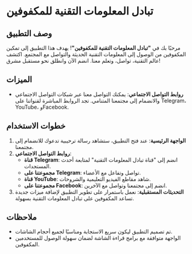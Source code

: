 # تبادل المعلومات التقنية للمكفوفين

## وصف التطبيق

مرحبًا بك في **"تبادل المعلومات التقنية للمكفوفين"**! يهدف هذا التطبيق إلى تمكين المكفوفين من الوصول إلى المعلومات التقنية الحديثة والتواصل مع المجتمع. اكتشف عالم التقنية، تواصل، وتعلم معنا. انضم الآن وانطلق نحو مستقبل مشرق!

## الميزات

- **روابط التواصل الاجتماعي**: يمكنك التواصل معنا عبر شبكات التواصل الاجتماعي والانضمام إلى مجتمعنا المتنامي. تجد الروابط المباشرة لقنواتنا على Telegram، YouTube، وFacebook.

## خطوات الاستخدام

1. **الواجهة الرئيسية**: عند فتح التطبيق، ستشاهد رسالة ترحيبية تدعوك للانضمام إلى مجتمعنا.
2. **روابط التواصل الاجتماعي**:
   - **قناة Telegram**: انضم إلى "قناة تبادل المعلومات التقنية" لمتابعة أحدث المستجدات.
   - **مجموعتنا على Telegram**: تواصل وتفاعل مع الأعضاء.
   - **قناة YouTube**: شاهد مقاطع الفيديو التعليمية والشروحات.
   - **مجموعتنا على Facebook**: انضم إلى مجتمعنا وتواصل مع الآخرين.
3. **التحديثات المستقبلية**: نعمل باستمرار على تطوير التطبيق لإضافة ميزات جديدة تساعد المكفوفين على تبادل المعلومات التقنية بسهولة.

## ملاحظات

- تم تصميم التطبيق ليكون سريع الاستجابة ومناسبًا لجميع أحجام الشاشات.
- الواجهة متوافقة مع برامج قراءة الشاشة لضمان سهولة الوصول للمستخدمين المكفوفين.
